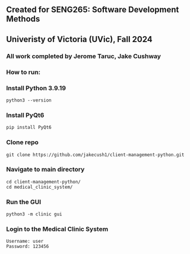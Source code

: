 ## Created for SENG265: Software Development Methods
## Univeristy of Victoria (UVic), Fall 2024
### All work completed by Jerome Taruc, Jake Cushway
### How to run:
### Install Python 3.9.19
```
python3 --version
```
### Install PyQt6
```
pip install PyQt6
```

### Clone repo
```
git clone https://github.com/jakecush1/client-management-python.git
```

### Navigate to main directory
```
cd client-management-python/
cd medical_clinic_system/
```
### Run the GUI
```
python3 -m clinic gui
```
### Login to the Medical Clinic System
```
Username: user
Password: 123456
```
